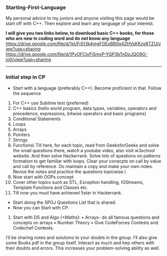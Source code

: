 ### Starting-First-Language

My personal advice to my juniors and anyone visiting this page would be start off with C++. Then explore and learn any language of your interest.



**I will give you two links below, to download basic C++ books, for those who are new in coding word and do not know any language**
https://drive.google.com/file/d/1sUFrEt3k4mgFGEoB80q42HVsKKze8TZU/view?usp=sharing \
https://drive.google.com/file/d/1PyOFCivFi5myP-YQP3bTnDzJQORG-jo0/view?usp=sharing

***

### Initial step in CP

-	Start with a language (preferably C++). Become proficient in that. Follow the sequence
1.	For C++ use Sublime text (preferred)
2.	C++ basics (hello world program, data types, variables, operators and precedence, expressions, bitwise operators and basic programs)
3.	Conditional Statements
4.	Loops
5.	Arrays
6.	Pointers
7.	Strings
8.	Functions\\
Till here, for each topic, read from GeeksforGeeks and solve the small questions there, watch a youtube video, also visit w3school website. And then solve Hackerrank.
Solve lots of questions on patterns formation to get familiar with loops. Clear your conecpts on call by value and call by reference.
Do maintain a copy and make your own notes. Revise the notes and practice the questions topicwise.\\
9.	Now start with OOPs concept
10.	Cover other topics such as STL, Exception handling, IOStreams, Template Functions and Classes etc.
11.	Till now you must have achieved 5star in Hackerrank.
-	Start doing the SPOJ Questions List that is shared.
-	Now you can Start with CP.
1.	Start with DS and Algo (+Maths):
•	Arrays- do all famous questions and concepts on arrays
•	Number Theory
•	Give CodeForces Contests and Codechef Contests.


I’ll be sharing notes and solutions to your doubts in the group. I’ll also give some Books pdf in the group itself. 
Interact as much and hep others with their doubts and errors. This increases your problem-solving ability as well.
